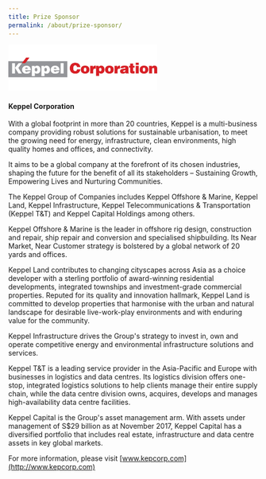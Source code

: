 ```yaml
---
title: Prize Sponsor
permalink: /about/prize-sponsor/
---
```


<div style="width:300px"><img src="/images/kepcorp.jpg" alt="Keppel Corporation" /></div>

#### **Keppel Corporation**

With a global footprint in more than 20 countries, Keppel is a multi-business company providing robust solutions for sustainable urbanisation, to meet the growing need for energy, infrastructure, clean environments, high quality homes and offices, and connectivity. 

It aims to be a global company at the forefront of its chosen industries, shaping the future for the benefit of all its stakeholders – Sustaining Growth, Empowering Lives and Nurturing Communities.

The Keppel Group of Companies includes Keppel Offshore & Marine, Keppel Land, Keppel Infrastructure, Keppel Telecommunications & Transportation (Keppel T&T) and Keppel Capital Holdings among others. 

Keppel Offshore & Marine is the leader in offshore rig design, construction and repair, ship repair and conversion and specialised shipbuilding. Its Near Market, Near Customer strategy is bolstered by a global network of 20 yards and offices. 

Keppel Land contributes to changing cityscapes across Asia as a choice developer with a sterling portfolio of award-winning residential developments, integrated townships and investment-grade commercial properties. Reputed for its quality and innovation hallmark, Keppel Land is committed to develop properties that harmonise with the urban and natural landscape for desirable live-work-play environments and with enduring value for the community. 

Keppel Infrastructure drives the Group's strategy to invest in, own and operate competitive energy and environmental infrastructure solutions and services. 

Keppel T&T is a leading service provider in the Asia-Pacific and Europe with businesses in logistics and data centres. Its logistics division offers one-stop, integrated logistics solutions to help clients manage their entire supply chain, while the data centre division owns, acquires, develops and manages high-availability data centre facilities. 

Keppel Capital is the Group's asset management arm. With assets under management of S$29 billion as at November 2017, Keppel Capital has a diversified portfolio that includes real estate, infrastructure and data centre assets in key global markets.

For more information, please visit [www.kepcorp.com](http://www.kepcorp.com)
